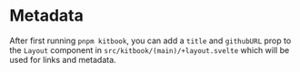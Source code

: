 # Metadata

After first running `pnpm kitbook`, you can add a `title` and `githubURL` prop to the `Layout` component in `src/kitbook/(main)/+layout.svelte` which will be used for links and metadata.

 